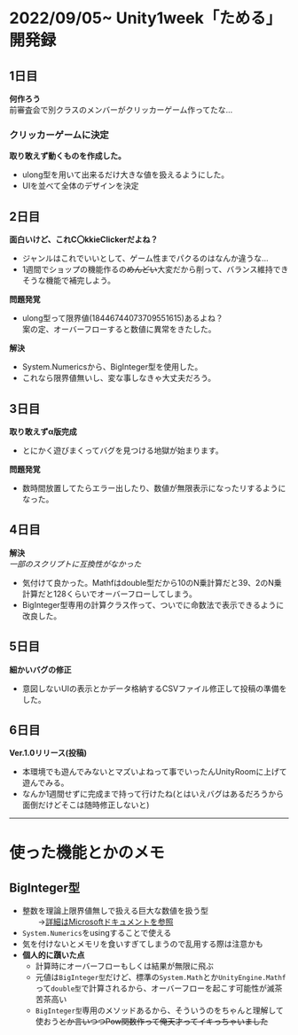 # 2022/09/05~ Unity1week「ためる」開発録
## 1日目
**何作ろう**  
前審査会で別クラスのメンバーがクリッカーゲーム作ってたな…  
### クリッカーゲームに決定
**取り敢えず動くものを作成した。**  
* ulong型を用いて出来るだけ大きな値を扱えるようにした。  
* UIを並べて全体のデザインを決定
## 2日目
**面白いけど、これC〇kkieClickerだよね？**  
* ジャンルはこれでいいとして、ゲーム性までパクるのはなんか違うな…
* 1週間でショップの機能作るの~~めんどい~~大変だから削って、バランス維持できそうな機能で補完しよう。  

**問題発覚**  
* ulong型って限界値(18446744073709551615)あるよね？  
  案の定、オーバーフローすると数値に異常をきたした。  

**解決**  
* System.Numericsから、BigInteger型を使用した。
* これなら限界値無いし、変な事しなきゃ大丈夫だろう。
## 3日目
**取り敢えずα版完成**  
* とにかく遊びまくってバグを見つける地獄が始まります。  

**問題発覚**
* 数時間放置してたらエラー出したり、数値が無限表示になったリするようになった。
## 4日目
**解決**  
_一部のスクリプトに互換性がなかった_
* 気付けて良かった。Mathfはdouble型だから10のN乗計算だと39、2のN乗計算だと128くらいでオーバーフローしてしまう。
* BigInteger型専用の計算クラス作って、ついでに命数法で表示できるように改良した。
## 5日目
**細かいバグの修正**
* 意図しないUIの表示とかデータ格納するCSVファイル修正して投稿の準備をした。
## 6日目
**Ver.1.0リリース(投稿)**
* 本環境でも遊んでみないとマズいよねって事でいったんUnityRoomに上げて遊んでみる。
* なんか1週間せずに完成まで持って行けたね(とはいえバグはあるだろうから面倒だけどそこは随時修正しないと)

---

# 使った機能とかのメモ
## BigInteger型
* 整数を理論上限界値無しで扱える巨大な数値を扱う型  
　　→[詳細はMicrosoftドキュメントを参照](https://docs.microsoft.com/ja-jp/dotnet/api/system.numerics.biginteger?view=net-6.0)
* `System.Numerics`をusingすることで使える
* 気を付けないとメモリを食いすぎてしまうので乱用する際は注意かも
* **個人的に躓いた点**
  * 計算時にオーバーフローもしくは結果が無限に飛ぶ
  * 元値は`BigInteger型`だけど、標準の`System.Math`とか`UnityEngine.Mathf`って`double型`で計算されるから、オーバーフローを起こす可能性が滅茶苦茶高い
  * `BigInteger型`専用のメソッドあるから、そういうのをちゃんと理解して使おう~~とか言いつつPow関数作って俺天才ってイキっちゃいました~~
